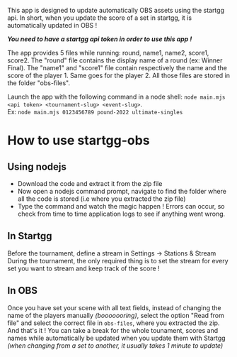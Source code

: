 This app is designed to update automatically OBS assets using the startgg api. 
In short, when you update the score of a set in startgg, it is automatically updated in OBS !

***You need to have a startgg api token in order to use this app !***

The app provides 5 files while running: round, name1, name2, score1, score2. The "round" file contains the display name of a round (ex: Winner Final). The 
"name1" and "score1" file contain respectively the name and the score of the player 1. Same goes for the player 2. 
All those files are stored in the folder "obs-files".
 
Launch the app with the following command in a node shell: ```node main.mjs <api token> <tournament-slug> <event-slug>```.  
Ex: ```node main.mjs 0123456789 pound-2022 ultimate-singles```

# How to use startgg-obs
## Using nodejs
- Download the code and extract it from the zip file  
- Now open a nodejs command prompt, navigate to find the folder where all the code is stored (i.e where you extracted the zip file)  
- Type the command and watch the magic happen ! Errors can occur, so check from time to time application logs to see if anything went wrong. 

## In Startgg
Before the tournament, define a stream in Settings → Stations & Stream   
During the tournament, the only required thing is to set the stream for every set you want to stream and keep track of the score !

## In OBS
Once you have set your scene with all text fields, instead of changing the name of the players manually *(booooooring)*, select the option "Read from file" and select the correct file in ```obs-files```, where you extracted the zip.  
And that's it ! You can take a break for the whole tounament, scores and names while automatically be updated when you update them with Startgg  
*(when changing from a set to another, it usually takes 1 minute to update)*
